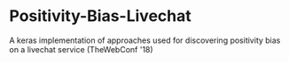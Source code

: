 # Positivity-Bias-Livechat
A keras implementation of approaches used for discovering positivity bias on a livechat service (TheWebConf '18)
